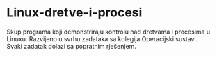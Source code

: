 # Linux-dretve-i-procesi
Skup programa koji demonstriraju kontrolu nad dretvama i procesima u Linuxu.
Razvijeno u svrhu zadataka sa kolegija Operacijski sustavi.<br> 
Svaki zadatak dolazi sa popratnim rješenjem. 
